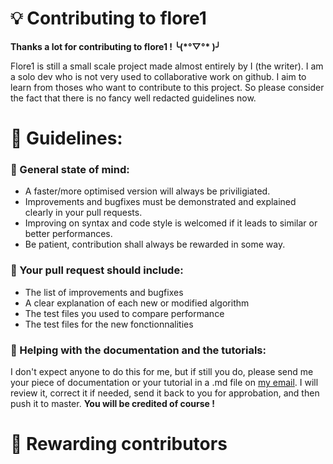 # 💡 Contributing to flore1 
**Thanks a lot for contributing to flore1 ! ╰(\*°▽°\* )╯** 

Flore1 is still a small scale project made almost entirely by I (the writer). 
I am a solo dev who is not very used to collaborative work on github.
I aim to learn from thoses who want to contribute to this project. So please consider the fact that there is no fancy well redacted guidelines now.

# 📜 Guidelines:
### 🧠 General state of mind:
 - A faster/more optimised version will always be priviligiated.
 - Improvements and bugfixes must be demonstrated and explained clearly in your pull requests.
 - Improving on syntax and code style is welcomed if it leads to similar or better performances.
 - Be patient, contribution shall always be rewarded in some way.

### 📮 Your pull request should include:

 - The list of improvements and bugfixes
 - A clear explanation of each new or modified algorithm
 - The test files you used to compare performance
 - The test files for the new fonctionnalities
 
 ### 📖 Helping with the documentation and the tutorials:
 I don't expect anyone to do this for me, but if still you do, please send me your piece of documentation or your tutorial in a .md file on [my email](#anicet.nougaret@zohomail.eu). I will review it, correct it if needed, send it back to you for approbation, and then push it to master. 
 **You will be credited of course !**

# 🏅 Rewarding contributors



<!--stackedit_data:
eyJoaXN0b3J5IjpbMzg1Mzk2NTc1LDIxMDk0NzcyMyw0NjE1MT
EzMiwtMTk2NTk3MTUwMCwtMjA1NzA4MzUyOF19
-->
